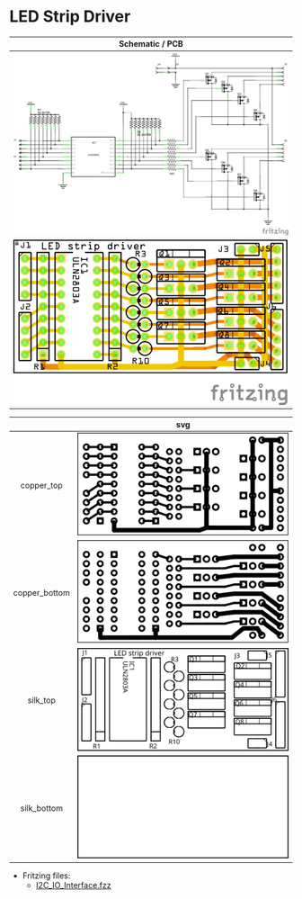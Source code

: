 # LED Strip Driver

|Schematic / PCB|
|:---:|
|![schem](./Images/LedStripDriver_schem.png)|
|![PCB](./Images/LedStripDriver_pcb.png)|

||svg|
|:---:|:---:|
|copper_top|![copper_top](./Images/svg/LedStripDriver_etch_copper_top.svg)|
|copper_bottom|![copper_bottom](./Images/svg/LedStripDriver_etch_copper_bottom.svg)|
|silk_top|![silk_top](./Images/svg/LedStripDriver_etch_silk_top.svg)|
|silk_bottom|![silk_bottom](./Images/svg/LedStripDriver_etch_silk_bottom.svg)|

* Fritzing files:
  * [I2C_IO_Interface.fzz](./LedStripDriver.fzz)
